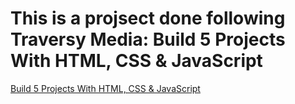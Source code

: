 # This is a projsect done following Traversy Media: Build 5 Projects With HTML, CSS & JavaScript

[Build 5 Projects With HTML, CSS & JavaScript](https://www.youtube.com/watch?v=JkeyKeK3V24)
